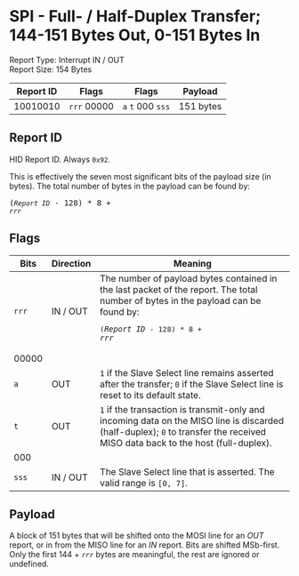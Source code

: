 
# SPI - Full- / Half-Duplex Transfer; 144-151 Bytes Out, 0-151 Bytes In
Report Type: Interrupt IN / OUT<br />
Report Size: 154 Bytes

| Report ID | Flags | Flags | Payload |
|-----------|-------|-------|---------|
| 10010010 | `rrr`&nbsp;00000 | `a`&nbsp;`t`&nbsp;000&nbsp;`sss` | 151 bytes |

## Report ID
HID Report ID.  Always `0x92`.

This is effectively the seven most significant bits of the payload size (in bytes).  The total number of bytes in the payload can be found by: <pre>(*`Report ID`* - 128) * 8 + *`rrr`*</pre>

## Flags
| Bits  | Direction | Meaning |
|-------|-----------|---------|
| `rrr` | IN / OUT  | The number of payload bytes contained in the last packet of the report.  The total number of bytes in the payload can be found by: <pre>(*`Report ID`* - 128) * 8 + *`rrr`*</pre> |
| 00000 |          |                                                                       |
| `a`   | OUT      | `1` if the Slave Select line remains asserted after the transfer; `0` if the Slave Select line is reset to its default state. |
| `t`   | OUT      | `1` if the transaction is transmit-only and incoming data on the MISO line is discarded (half-duplex); `0` to transfer the received MISO data back to the host (full-duplex). |
| 000   |          |                                                                       |
| `sss` | IN / OUT | The Slave Select line that is asserted.  The valid range is `[0, 7]`. |

## Payload
A block of 151 bytes that will be shifted onto the MOSI line for an *OUT* report, or in from the MISO line for an *IN* report.  Bits are shifted MSb-first.  Only the first 144 + *`rrr`* bytes are meaningful, the rest are ignored or undefined.
